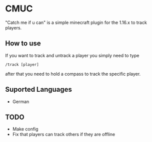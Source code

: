 # CMUC

"Catch me if u can" is a simple minecraft plugin for the 1.16.x to track players.

## How to use

If you want to track and untrack a player you simply need to type
```
/track [player]
```
after that you need to hold a compass to track the specific player.

## Suported Languages

- German

## TODO
- Make config
- Fix that players can track others if they are offline

